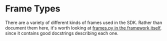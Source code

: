 # Frame Types

There are a variety of different kinds of frames used in the SDK. Rather than document them here, it's worth looking at [frames.py in the framework itself](https://github.com/daily-co/daily-ai-sdk/blob/3528f5d7356767a138e4b14a26c24f1809ae0b20/src/dailyai/pipeline/frames.py), since it contains good docstrings describing each one.
